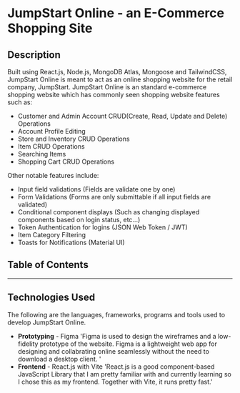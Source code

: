 # JumpStart Online - an E-Commerce Shopping Site

## Description 
Built using React.js, Node.js, MongoDB Atlas, Mongoose and TailwindCSS, JumpStart Online is meant to act as an online shopping website for the retail company, JumpStart. JumpStart Online is an standard e-commerce shopping website which has commonly seen shopping website features such as: 
+ Customer and Admin Account CRUD(Create, Read, Update and Delete) Operations
+ Account Profile Editing
+ Store and Inventory CRUD Operations
+ Item CRUD Operations
+ Searching Items
+ Shopping Cart CRUD Operations

Other notable features include:
- Input field validations (Fields are validate one by one)
- Form Validations (Forms are only submittable if all input fields are validated)
- Conditional component displays (Such as changing displayed components based on login status, etc...)
- Token Authentication for logins (JSON Web Token / JWT)
- Item Category Filtering
- Toasts for Notifications (Material UI)

## Table of Contents
---------------------

## Technologies Used
The following are the languages, frameworks, programs and tools used to develop JumpStart Online.
+ **Prototyping** - Figma
'Figma is used to design the wireframes and a low-fidelity prototype of the website. Figma is a lightweight web app for designing and collabrating online seamlessly without the need to download a desktop client. '
+ **Frontend** - React.js with Vite
'React.js is a good component-based JavaScript Library that I am pretty familiar with and currently learning so I chose this as my frontend. Together with Vite, it runs pretty fast.'

